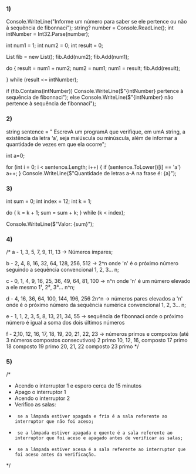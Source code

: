 <h3>1)</h3>

Console.WriteLine("Informe um número para saber se ele pertence ou não à sequência de fibonnaci");
string? number = Console.ReadLine();
int intNumber = Int32.Parse(number);

int num1 = 1;
int num2 = 0;
int result = 0;

List<int> fib = new List<int>();
fib.Add(num2);
fib.Add(num1);

do
{
    result = num1 + num2;
    num2 = num1;
    num1 = result;
    fib.Add(result);    


} while (result <= intNumber);

if (fib.Contains(intNumber))
    Console.WriteLine($"{intNumber} pertence à sequência de fibonnaci");
else
    Console.WriteLine($"{intNumber} não pertence à sequência de fibonnaci");

<h3>2)</h3>
string sentence = " EscrevA um programA que verifique, em umA string, a existência da letra ‘a’, seja maiúscula ou minúscula, além de informar a quantidade de vezes em que ela ocorre";

int a=0;

for (int i = 0; i < sentence.Length; i++)
{
    if (sentence.ToLower()[i] == 'a')
        a++;
}
Console.WriteLine($"Quantidade de letras a-A na frase é: {a}");

<h3>3)</h3>

int sum = 0;
int index = 12;
int k = 1;

do
{
    k = k + 1;
    sum = sum + k;
} while (k < index);

Console.WriteLine($"Valor: {sum}");

<h3>4)</h3>

/*
a - 1, 3, 5, 7, 9, 11, 13 -> Números ímpares;

b - 2, 4, 8, 16, 32, 64, 128, 256, 512 -> 2^n onde 'n' é o próximo número seguindo a sequência convencional 1, 2, 3... n;

c - 0, 1, 4, 9, 16, 25, 36, 49, 64, 81, 100 -> n^n onde 'n' é um número elevado a ele mesmo 1¹, 2², 3³... n^n;

d - 4, 16, 36, 64, 100, 144, 196, 256  2n^n -> números pares elevados a 'n' onde é o próximo número da sequência numérica convencional 1, 2, 3... n;

e - 1, 1, 2, 3, 5, 8, 13, 21, 34, 55 -> sequência de fibonnaci onde o próximo número é igual a soma dos dois últimos números

f - 2,10, 12, 16, 17, 18, 19, 20, 21, 22, 23 -> números primos e compostos (até 3 números compostos consecutivos)
2 primo
10, 12, 16, composto
17 primo
18 composto
19 primo
20, 21, 22 composto
23 primo
*/

<h3>5)</h3>

/*
 * Acendo o interruptor 1 e espero cerca de 15 minutos
 * Apago o interruptor 1
 * Acendo o interruptor 2
 * Verifico as salas:
 *      se a lâmpada estiver apagada e fria é a sala referente ao interruptor que não foi aceso;
 *      se a lâmpada estiver apagada e quente é a sala referente ao interruptor que foi aceso e apagado antes de verificar as salas;
 *      se a lâmpada estiver acesa é a sala referente ao interruptor que foi aceso antes da verificação.
 */
